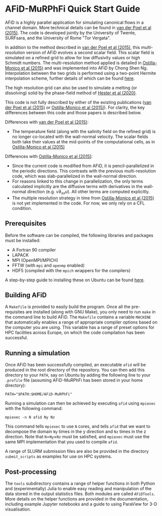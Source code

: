 # AFiD-MuRPhFi Quick Start Guide

AFiD is a highly parallel application for simulating canonical flows in a channel domain.
More technical details can be found in [van der Poel et al (2015)](https://doi.org/10.1016/j.compfluid.2015.04.007).
The code is developed jointly by the University of Twente, SURFsara, and the University of Rome "Tor Vergata".

In addition to the method described in [van der Poel et al (2015)](https://doi.org/10.1016/j.compfluid.2015.04.007), this _multi-resolution_ version of AFiD evolves a second scalar field.
This scalar field is simulated on a refined grid to allow for low diffusivity values or high Schmidt numbers.
The multi-resolution method applied is detailed in [Ostilla-Monico et al (2015)](https://doi.org/10.1016/j.jcp.2015.08.031) and was implemented into AFiD by Chong Shen Ng.
Interpolation between the two grids is performed using a two-point Hermite interpolation scheme, further details of which can be found [here](interpolation.md).

The high resolution grid can also be used to simulate a melting (or dissolving) solid by the phase-field method of [Hester et al (2020)](https://doi.org/10.1098/rspa.2020.0508).

This code is not fully described by either of the existing publications ([van der Poel et al (2015)](https://doi.org/10.1016/j.compfluid.2015.04.007) or [Ostilla-Monico et al (2015)](https://doi.org/10.1016/j.jcp.2015.08.031)).
For clarity, the key differences between this code and those papers is described below.

Differences with [van der Poel et al (2015)](https://doi.org/10.1016/j.compfluid.2015.04.007):

- The temperature field (along with the salinity field on the refined grid) is no longer co-located with the wall-normal velocity. The scalar fields both take their values at the mid-points of the computational cells, as in [Ostilla-Monico et al (2015)](https://doi.org/10.1016/j.jcp.2015.08.031)

Differences with [Ostilla-Monico et al (2015)](https://doi.org/10.1016/j.jcp.2015.08.031):

- Since the current code is modified from AFiD, it is pencil-parallelized in the periodic directions. This contrasts with the previous multi-resolution code, which was slab-parallelized in the wall-normal direction.
- For reasons linked to this change in parallelization, the only terms calculated implicitly are the diffusive terms with derivatives in the wall-normal direction (e.g. $\nu \partial_{xx}u$). All other terms are computed explicitly.
- The multiple resolution strategy in time from [Ostilla-Monico et al (2015)](https://doi.org/10.1016/j.jcp.2015.08.031) is not yet implemented in the code. For now, we only rely on a CFL condition.

## Prerequisites
Before the software can be compiled, the following libraries and packages must be installed:

- A Fortran 90 compiler
- LAPACK
- MPI (OpenMPI/MPICH)
- FFTW (with `mpi` and `openmp` enabled)
- HDF5 (compiled with the `mpich` wrappers for the compilers)

A step-by-step guide to installing these on Ubuntu can be found [here](prerequisites.md).

## Building AFiD

A `Makefile` is provided to easily build the program.
Once all the pre-requisites are installed (along with GNU Make), you only need to run `make` in the command line to build AFiD.
The `Makefile` contains a variable `MACHINE` that automatically enables a range of appropriate compiler options based on the computer you are using.
This variable has a range of preset options for HPC facilities across Europe, on which the code compilation has been successful.

## Running a simulation
Once AFiD has been successfully compiled, an executable `afid` will be produced in the root directory of the repository.
You can then add this directory to your `PATH`, say on Ubuntu by adding the following line to your `.profile` file (assuming AFiD-MuRPhFi has been stored in your home directory):
```
PATH="$PATH:$HOME/AFiD-MuRPhFi"
```
Running a simulation can then be achieved by executing `afid` using `mpiexec` with the following command:
```
mpiexec -n N afid Ny Nz
```
This command tells `mpiexec` to use `N` cores, and tells `afid` that we want to decompose the domain `Ny` times in the y direction and `Nz` times in the z direction.
Note that `N`=`Ny`×`Nz` must be satisfied, and `mpiexec` must use the same MPI implementation that you used to compile `afid`.

A range of SLURM submission files are also be provided in the directory `submit_scripts` as examples for use on HPC systems.

## Post-processing

The `tools` subdirectory contains a range of helper functions in both Python and (experimentally) Julia to enable easy reading and manipulation of the data stored in the output statistics files.
Both modules are called `AFiDTools`.
More details on the helper functions are provided in the documentation, including example Jupyter notebooks and a guide to using ParaView for 3-D visualisation.